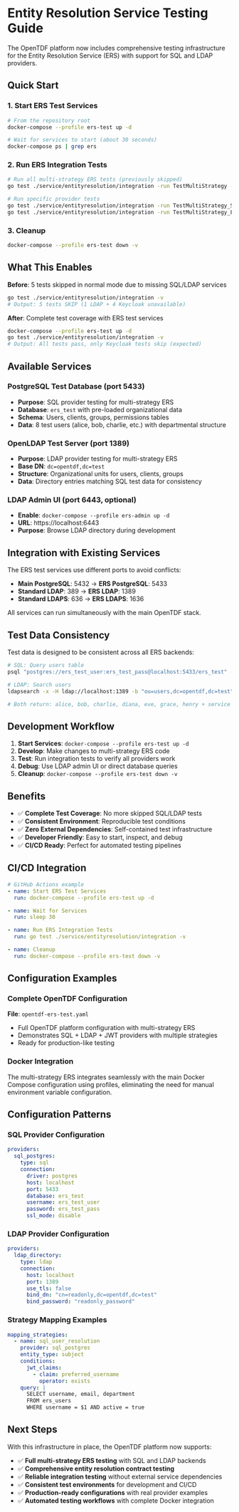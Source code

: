 # Entity Resolution Service Testing Guide

The OpenTDF platform now includes comprehensive testing infrastructure for the Entity Resolution Service (ERS) with support for SQL and LDAP providers.

## Quick Start

### 1. Start ERS Test Services

```bash
# From the repository root
docker-compose --profile ers-test up -d

# Wait for services to start (about 30 seconds)
docker-compose ps | grep ers
```

### 2. Run ERS Integration Tests

```bash
# Run all multi-strategy ERS tests (previously skipped)
go test ./service/entityresolution/integration -run TestMultiStrategy -v

# Run specific provider tests
go test ./service/entityresolution/integration -run TestMultiStrategy_SQLOnly -v
go test ./service/entityresolution/integration -run TestMultiStrategy_LDAPOnly -v
```

### 3. Cleanup

```bash
docker-compose --profile ers-test down -v
```

## What This Enables

**Before**: 5 tests skipped in normal mode due to missing SQL/LDAP services
```bash
go test ./service/entityresolution/integration -v
# Output: 5 tests SKIP (1 LDAP + 4 Keycloak unavailable)
```

**After**: Complete test coverage with ERS test services
```bash
docker-compose --profile ers-test up -d
go test ./service/entityresolution/integration -v
# Output: All tests pass, only Keycloak tests skip (expected)
```

## Available Services

### PostgreSQL Test Database (port 5433)
- **Purpose**: SQL provider testing for multi-strategy ERS
- **Database**: `ers_test` with pre-loaded organizational data
- **Schema**: Users, clients, groups, permissions tables
- **Data**: 8 test users (alice, bob, charlie, etc.) with departmental structure

### OpenLDAP Test Server (port 1389)
- **Purpose**: LDAP provider testing for multi-strategy ERS  
- **Base DN**: `dc=opentdf,dc=test`
- **Structure**: Organizational units for users, clients, groups
- **Data**: Directory entries matching SQL test data for consistency

### LDAP Admin UI (port 6443, optional)
- **Enable**: `docker-compose --profile ers-admin up -d`
- **URL**: https://localhost:6443
- **Purpose**: Browse LDAP directory during development

## Integration with Existing Services

The ERS test services use different ports to avoid conflicts:
- **Main PostgreSQL**: 5432 → **ERS PostgreSQL**: 5433
- **Standard LDAP**: 389 → **ERS LDAP**: 1389
- **Standard LDAPS**: 636 → **ERS LDAPS**: 1636

All services can run simultaneously with the main OpenTDF stack.

## Test Data Consistency

Test data is designed to be consistent across all ERS backends:

```bash
# SQL: Query users table
psql "postgres://ers_test_user:ers_test_pass@localhost:5433/ers_test" -c "SELECT username, email FROM ers_users;"

# LDAP: Search users
ldapsearch -x -H ldap://localhost:1389 -b "ou=users,dc=opentdf,dc=test" "(objectclass=person)" uid mail

# Both return: alice, bob, charlie, diana, eve, grace, henry + service accounts
```

## Development Workflow

1. **Start Services**: `docker-compose --profile ers-test up -d`
2. **Develop**: Make changes to multi-strategy ERS code
3. **Test**: Run integration tests to verify all providers work
4. **Debug**: Use LDAP admin UI or direct database queries
5. **Cleanup**: `docker-compose --profile ers-test down -v`

## Benefits

- ✅ **Complete Test Coverage**: No more skipped SQL/LDAP tests
- ✅ **Consistent Environment**: Reproducible test conditions
- ✅ **Zero External Dependencies**: Self-contained test infrastructure  
- ✅ **Developer Friendly**: Easy to start, inspect, and debug
- ✅ **CI/CD Ready**: Perfect for automated testing pipelines

## CI/CD Integration

```yaml
# GitHub Actions example
- name: Start ERS Test Services
  run: docker-compose --profile ers-test up -d

- name: Wait for Services
  run: sleep 30

- name: Run ERS Integration Tests
  run: go test ./service/entityresolution/integration -v

- name: Cleanup
  run: docker-compose --profile ers-test down -v
```

## Configuration Examples

### Complete OpenTDF Configuration
**File**: `opentdf-ers-test.yaml`
- Full OpenTDF platform configuration with multi-strategy ERS
- Demonstrates SQL + LDAP + JWT providers with multiple strategies
- Ready for production-like testing

### Docker Integration
The multi-strategy ERS integrates seamlessly with the main Docker Compose configuration using profiles, eliminating the need for manual environment variable configuration.

## Configuration Patterns

### SQL Provider Configuration
```yaml
providers:
  sql_postgres:
    type: sql
    connection:
      driver: postgres
      host: localhost
      port: 5433
      database: ers_test
      username: ers_test_user
      password: ers_test_pass
      ssl_mode: disable
```

### LDAP Provider Configuration  
```yaml
providers:
  ldap_directory:
    type: ldap
    connection:
      host: localhost
      port: 1389
      use_tls: false
      bind_dn: "cn=readonly,dc=opentdf,dc=test"
      bind_password: "readonly_password"
```

### Strategy Mapping Examples
```yaml
mapping_strategies:
  - name: sql_user_resolution
    provider: sql_postgres
    entity_type: subject
    conditions:
      jwt_claims:
        - claim: preferred_username
          operator: exists
    query: |
      SELECT username, email, department 
      FROM ers_users 
      WHERE username = $1 AND active = true
```

## Next Steps

With this infrastructure in place, the OpenTDF platform now supports:
- ✅ **Full multi-strategy ERS testing** with SQL and LDAP backends
- ✅ **Comprehensive entity resolution contract testing**
- ✅ **Reliable integration testing** without external service dependencies
- ✅ **Consistent test environments** for development and CI/CD
- ✅ **Production-ready configurations** with real provider examples
- ✅ **Automated testing workflows** with complete Docker integration